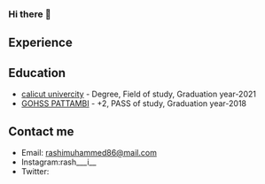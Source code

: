### Hi there 👋

<!--
**rashi8643/rashi8643** is a ✨ _special_ ✨ repository because its `README.md` (this file) appears on your GitHub profile.

Here are some ideas to get you started:

- 🔭 I’m currently working on ...
- 🌱 I’m currently learning ...
- 👯 I’m looking to collaborate on ...
- 🤔 I’m looking for help with ...
- 💬 Ask me about ...
- 📫 How to reach me: ...
- 😄 Pronouns: ...
- ⚡ Fun fact: ...
-->

## Experience


## Education

- [calicut univercity](link) - Degree, Field of study, Graduation year-2021
- [GOHSS PATTAMBI](link) - +2, PASS of study, Graduation year-2018


## Contact me

- Email: rashimuhammed86@mail.com
- Instagram:rash___i__ 
- Twitter:
